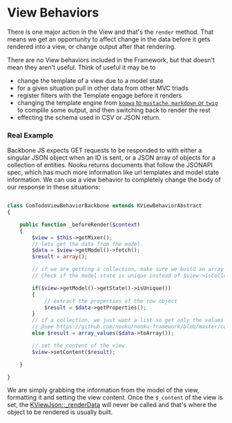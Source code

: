 
# View Behaviors

There is one major action in the View and that's the `render` method. That means we get an opportunity to affect change in the data before it gets rendered into a view, or change output after that rendering.

There are no View behaviors included in the Framework, but that doesn't mean they aren't useful. Think of useful it may be to

+ change the template of a view due to a model state
+ for a given situation pull in other data from other MVC triads
+ register filters with the Template engage before it renders
+ changing the template engine from [`koowa` to `mustache`, `markdown` or `twig`](https://github.com/nooku/nooku-framework/tree/master/code/libraries/koowa/libraries/template/engine) to complile some output, and then switching back to render the rest
+ effecting the schema used in CSV or JSON return.

### Real Example

Backbone JS expects GET requests to be responded to with either a singular JSON object when an ID is sent, or a JSON array of objects for a collection of entities. Nooku returns documents that follow the JSONAPI spec, which has much more information like url templates and model state information. We can use a view behavior to completely change the body of our response in these situations:

```php

class ComTodoViewBehaviorBackbone extends KViewBehaviorAbstract
{

    public function _beforeRender($context)
    {
        $view = $this->getMixer();
        // lets get the data from the model.
        $data = $view->getModel()->fetch();
        $result = array();

        // if we are getting a collection, make sure we build an array for backbone
        // Check if the model state is unique instead of $view->isCollection(), it checks the plurality of the view. We don't want that.

        if($view->getModel()->getState()->isUnique())
        {
            // extract the properties of the row object
            $result = $data->getProperties();
        }
        // if a collection, we just want a list so get only the values of the array representation of the RowSet
        // @see https://github.com/nooku/nooku-framework/blob/master/code/libraries/koowa/libraries/database/rowset/abstract.php#L558
        else $result = array_values($data->toArray());

        // set the content of the view.
        $view->setContent($result);

    }

}
```
We are simply grabbing the information from the model of the view, formatting it and setting the view content. Once the `$_content` of the view is set, the [KViewJson::_renderData](https://github.com/nooku/nooku-framework/blob/master/code/libraries/koowa/libraries/view/json.php#L144) will never be called and that's where the object to be rendered is usually built.
